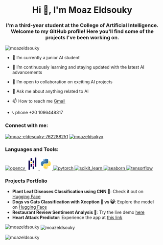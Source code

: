 <h1 align="center">Hi 👋, I'm Moaz Eldsouky</h1>
<h3 align="center">I'm a third-year student at the College of Artificial Intelligence. Welcome to my GitHub profile! Here you'll find some of the projects I've been working on.</h3>
<p align="left"> <img src="https://komarev.com/ghpvc/?username=moazeldsouky&label=Profile%20views&color=0e75b6&style=flat" alt="moazeldsouky" /> </p>

- 🔭 I’m currently a junior AI student

- 🌱 I’m continuously learning and staying updated with the latest AI advancements

- 👯 I’m open to collaboration on exciting AI projects

- 💬 Ask me about anything related to AI

- 📫 How to reach me <a href="mailto:moazeldsoky8@gmail.com">Gmail</a>

- 📞 phone +20 1096448317


<h3 align="left">Connect with me:</h3>
<p align="left">
<a href="https://linkedin.com/in/moaz-eldesouky-762288251" target="blank"><img align="center" src="https://raw.githubusercontent.com/rahuldkjain/github-profile-readme-generator/master/src/images/icons/Social/linked-in-alt.svg" alt="moaz-eldesouky-762288251" height="30" width="40" /></a>
<a href="https://kaggle.com/moazeldsokyx" target="blank"><img align="center" src="https://raw.githubusercontent.com/rahuldkjain/github-profile-readme-generator/master/src/images/icons/Social/kaggle.svg" alt="moazeldsokyx" height="30" width="40" /></a>
</p>

<h3 align="left">Languages and Tools:</h3>
<p align="left"> <a href="https://opencv.org/" target="_blank" rel="noreferrer"> <img src="https://www.vectorlogo.zone/logos/opencv/opencv-icon.svg" alt="opencv" width="40" height="40"/> </a> <a href="https://pandas.pydata.org/" target="_blank" rel="noreferrer"> <img src="https://raw.githubusercontent.com/devicons/devicon/2ae2a900d2f041da66e950e4d48052658d850630/icons/pandas/pandas-original.svg" alt="pandas" width="40" height="40"/> </a> <a href="https://www.python.org" target="_blank" rel="noreferrer"> <img src="https://raw.githubusercontent.com/devicons/devicon/master/icons/python/python-original.svg" alt="python" width="40" height="40"/> </a> <a href="https://pytorch.org/" target="_blank" rel="noreferrer"> <img src="https://www.vectorlogo.zone/logos/pytorch/pytorch-icon.svg" alt="pytorch" width="40" height="40"/> </a> <a href="https://scikit-learn.org/" target="_blank" rel="noreferrer"> <img src="https://upload.wikimedia.org/wikipedia/commons/0/05/Scikit_learn_logo_small.svg" alt="scikit_learn" width="40" height="40"/> </a> <a href="https://seaborn.pydata.org/" target="_blank" rel="noreferrer"> <img src="https://seaborn.pydata.org/_images/logo-mark-lightbg.svg" alt="seaborn" width="40" height="40"/> </a> <a href="https://www.tensorflow.org" target="_blank" rel="noreferrer"> <img src="https://www.vectorlogo.zone/logos/tensorflow/tensorflow-icon.svg" alt="tensorflow" width="40" height="40"/> </a> </p>

<div align="left">
  <h3>Projects Portfolio</h3>
  <ul>
    <li>
      <strong>Plant Leaf Diseases Classification using CNN 🌱</strong>: Check it out on 
      <a href="https://huggingface.co/spaces/moazx/Plant_leaf_diseases_detection_using_CNN" target="_blank">Hugging Face</a>
    </li>
    <li>
      <strong>Dogs vs Cats Classification with Xception 🐶 vs 😺</strong>: Explore the model on 
      <a href="https://huggingface.co/spaces/moazx/Dogs-vs-Cats-classification-with-Xception" target="_blank">Hugging Face</a>
    </li>
    <li>
      <strong>Restaurant Review Sentiment Analysis 🍔</strong>: Try the live demo 
      <a href="https://restaurant-review-sentiment-analysis-u56afmcb5.streamlit.app/" target="_blank">here</a>
    </li>
    <li>
      <strong>Heart Attack Predictor</strong>: Experience the app at 
      <a href="https://heart-disease-predictor-app-d2xllmymrj.streamlit.app/" target="_blank">this link</a>
    </li>
  </ul>
  <!-- Add more projects as needed -->
</div>


<p><img align="left" src="https://github-readme-stats.vercel.app/api/top-langs?username=moazeldsouky&show_icons=true&locale=en&layout=compact" alt="moazeldsouky" /></p>

<p>&nbsp;<img align="center" src="https://github-readme-stats.vercel.app/api?username=moazeldsouky&show_icons=true&locale=en" alt="moazeldsouky" /></p>

<p><img align="center" src="https://github-readme-streak-stats.herokuapp.com/?user=moazeldsouky&" alt="moazeldsouky" /></p>


